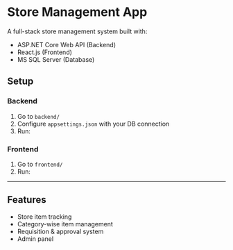 # Store Management App

A full-stack store management system built with:

- ASP.NET Core Web API (Backend)
- React.js (Frontend)
- MS SQL Server (Database)

## Setup

### Backend
1. Go to `backend/`
2. Configure `appsettings.json` with your DB connection
3. Run:

### Frontend
1. Go to `frontend/`
2. Run:

---

## Features
- Store item tracking
- Category-wise item management
- Requisition & approval system
- Admin panel

